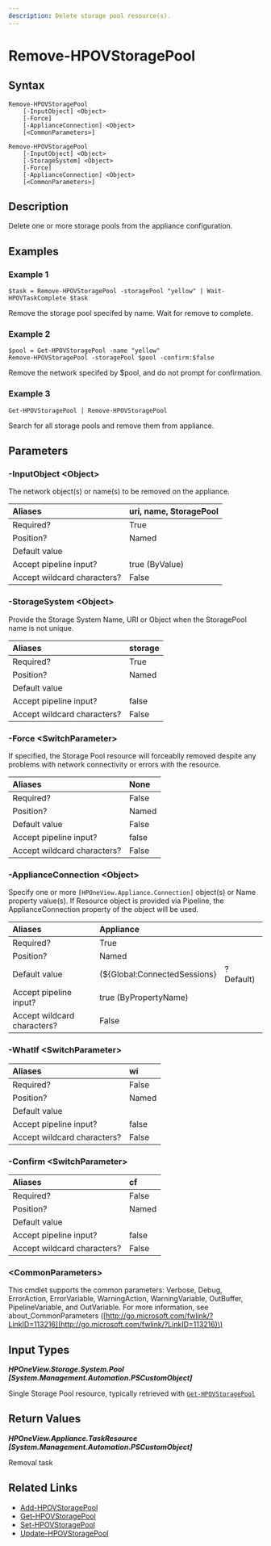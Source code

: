 ```yaml
---
description: Delete storage pool resource(s).
---
```


# Remove-HPOVStoragePool

## Syntax

```text
Remove-HPOVStoragePool
    [-InputObject] <Object>
    [-Force]
    [-ApplianceConnection] <Object>
    [<CommonParameters>]
```

```text
Remove-HPOVStoragePool
    [-InputObject] <Object>
    [-StorageSystem] <Object>
    [-Force]
    [-ApplianceConnection] <Object>
    [<CommonParameters>]
```

## Description

Delete one or more storage pools from the appliance configuration.

## Examples

### Example 1

```text
$task = Remove-HPOVStoragePool -storagePool "yellow" | Wait-HPOVTaskComplete $task
```

Remove the storage pool specifed by name. Wait for remove to complete.

### Example 2

```text
$pool = Get-HPOVStoragePool -name "yellow"
Remove-HPOVStoragePool -storagePool $pool -confirm:$false
```

Remove the network specifed by $pool, and do not prompt for confirmation.

### Example 3

```text
Get-HPOVStoragePool | Remove-HPOVStoragePool
```

Search for all storage pools and remove them from appliance.

## Parameters

### -InputObject &lt;Object&gt;

The network object\(s\) or name\(s\) to be removed on the appliance.

| Aliases | uri, name, StoragePool |
| :--- | :--- |
| Required? | True |
| Position? | Named |
| Default value |  |
| Accept pipeline input? | true \(ByValue\) |
| Accept wildcard characters? | False |

### -StorageSystem &lt;Object&gt;

Provide the Storage System Name, URI or Object when the StoragePool name is not unique.

| Aliases | storage |
| :--- | :--- |
| Required? | True |
| Position? | Named |
| Default value |  |
| Accept pipeline input? | false |
| Accept wildcard characters? | False |

### -Force &lt;SwitchParameter&gt;

If specified, the Storage Pool resource will forceablly removed despite any problems with network connectivity or errors with the resource.

| Aliases | None |
| :--- | :--- |
| Required? | False |
| Position? | Named |
| Default value | False |
| Accept pipeline input? | false |
| Accept wildcard characters? | False |

### -ApplianceConnection &lt;Object&gt;

Specify one or more `[HPOneView.Appliance.Connection]` object\(s\) or Name property value\(s\). If Resource object is provided via Pipeline, the ApplianceConnection property of the object will be used.

| Aliases | Appliance |  |
| :--- | :--- | :--- |
| Required? | True |  |
| Position? | Named |  |
| Default value | \(${Global:ConnectedSessions} | ? Default\) |
| Accept pipeline input? | true \(ByPropertyName\) |  |
| Accept wildcard characters? | False |  |

### -WhatIf &lt;SwitchParameter&gt;

| Aliases | wi |
| :--- | :--- |
| Required? | False |
| Position? | Named |
| Default value |  |
| Accept pipeline input? | false |
| Accept wildcard characters? | False |

### -Confirm &lt;SwitchParameter&gt;

| Aliases | cf |
| :--- | :--- |
| Required? | False |
| Position? | Named |
| Default value |  |
| Accept pipeline input? | false |
| Accept wildcard characters? | False |

### &lt;CommonParameters&gt;

This cmdlet supports the common parameters: Verbose, Debug, ErrorAction, ErrorVariable, WarningAction, WarningVariable, OutBuffer, PipelineVariable, and OutVariable. For more information, see about\_CommonParameters \([http://go.microsoft.com/fwlink/?LinkID=113216](http://go.microsoft.com/fwlink/?LinkID=113216)\)

## Input Types

_**HPOneView.Storage.System.Pool \[System.Management.Automation.PSCustomObject\]**_

Single Storage Pool resource, typically retrieved with [`Get-HPOVStoragePool`](get-hpovstoragepool.md)

## Return Values

_**HPOneView.Appliance.TaskResource \[System.Management.Automation.PSCustomObject\]**_

Removal task

## Related Links

* [Add-HPOVStoragePool](add-hpovstoragepool.md)
* [Get-HPOVStoragePool](get-hpovstoragepool.md)
* [Set-HPOVStoragePool](set-hpovstoragepool.md)
* [Update-HPOVStoragePool](update-hpovstoragepool.md)

